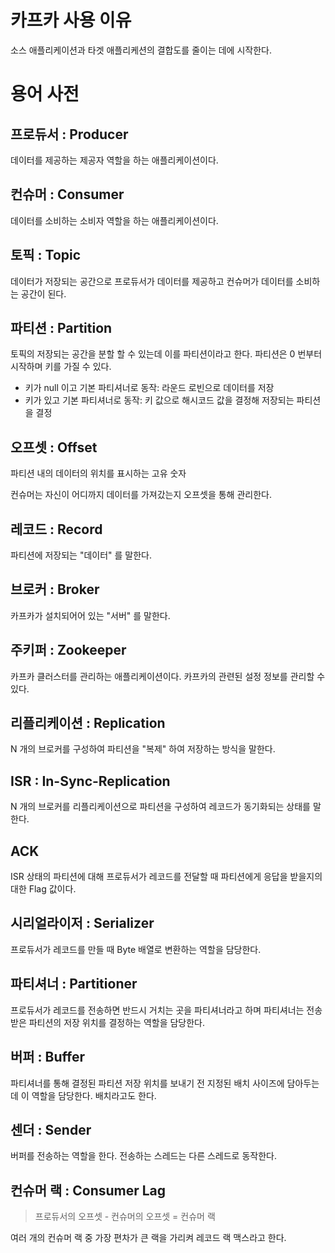 # 카프카 사용 이유

소스 애플리케이션과 타겟 애플리케션의 결합도를 줄이는 데에 시작한다.

# 용어 사전

## 프로듀서 : Producer

데이터를 제공하는 제공자 역할을 하는 애플리케이션이다.

## 컨슈머 : Consumer

데이터를 소비하는 소비자 역할을 하는 애플리케이션이다.

## 토픽 : Topic

데이터가 저장되는 공간으로 프로듀서가 데이터를 제공하고 컨슈머가 데이터를 소비하는 공간이 된다.

## 파티션 : Partition

토픽의 저장되는 공간을 분할 할 수 있는데 이를 파티션이라고 한다. 파티션은 0 번부터 시작하며 키를 가질 수 있다.

- 키가 null 이고 기본 파티셔너로 동작: 라운드 로빈으로 데이터를 저장
- 키가 있고 기본 파티셔너로 동작: 키 값으로 해시코드 값을 결정해 저장되는 파티션을 결정

## 오프셋 : Offset

파티션 내의 데이터의 위치를 표시하는 고유 숫자

컨슈머는 자신이 어디까지 데이터를 가져갔는지 오프셋을 통해 관리한다.

## 레코드 : Record

파티션에 저장되는 "데이터" 를 말한다.

## 브로커 : Broker

카프카가 설치되어어 있는 "서버" 를 말한다.

## 주키퍼 : Zookeeper

카프카 클러스터를 관리하는 애플리케이션이다. 카프카의 관련된 설정 정보를 관리할 수 있다.

## 리플리케이션 : Replication

N 개의 브로커를 구성하여 파티션을 "복제" 하여 저장하는 방식을 말한다.

## ISR : In-Sync-Replication

N 개의 브로커를 리플리케이션으로 파티션을 구성하여 레코드가 동기화되는 상태를 말한다.

## ACK

ISR 상태의 파티션에 대해 프로듀서가 레코드를 전달할 때 파티션에게 응답을 받을지의 대한 Flag 값이다.

## 시리얼라이저 : Serializer

프로듀서가 레코드를 만들 때 Byte 배열로 변환하는 역할을 담당한다.

## 파티셔너 : Partitioner

프로듀서가 레코드를 전송하면 반드시 거치는 곳을 파티셔너라고 하며 파티셔너는 전송받은 파티션의 저장 위치를 결정하는 역할을 담당한다.

## 버퍼 : Buffer

파티셔너를 통해 결정된 파티션 저장 위치를 보내기 전 지정된 배치 사이즈에 담아두는데 이 역할을 담당한다. 배치라고도 한다.

## 센더 : Sender

버퍼를 전송하는 역할을 한다. 전송하는 스레드는 다른 스레드로 동작한다.

## 컨슈머 랙 : Consumer Lag

> 프로듀서의 오프셋 - 컨슈머의 오프셋 = 컨슈머 랙

여러 개의 컨슈머 랙 중 가장 편차가 큰 랙을 가리켜 레코드 랙 맥스라고 한다.

